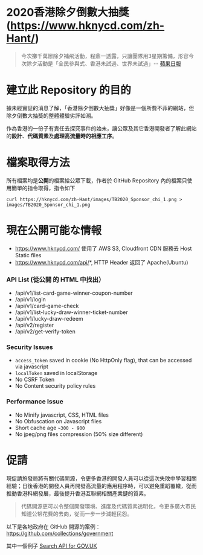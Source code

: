 # 2020香港除夕倒數大抽獎 (https://www.hknycd.com/zh-Hant/)

> 今次擲千萬辦除夕補飛活動，程鼎一透露，只讓團隊用3星期籌備，形容今次除夕活動是「全民參與式、香港未試過、世界未試過」-- [蘋果日報](https://hk.news.appledaily.com/local/realtime/article/20191223/60403306)

# 建立此 Repository 的目的
據未經實証的消息了解，「香港除夕倒數大抽獎」好像是一個所費不菲的網站，但除夕倒數大抽獎的整體體驗劣評如潮。

作為香港的一份子有責任去探究事件的始未，讓公眾及其它香港開發者了解此網站的**設計**、**代碼質素**及**處理高流量時的相應工序**。

# 檔案取得方法
所有檔案均是**公開**的檔案給公眾下載，作者於 GitHub Repository 內的檔案只使用簡單的指令取得，指令如下
```
curl https://hknycd.com/zh-Hant/images/TB2020_Sponsor_chi_1.png > images/TB2020_Sponsor_chi_1.png
```

# 現在公開可能な情報
* https://www.hknycd.com/ 使用了 AWS S3, Cloudfront CDN 服務去 Host Static files
* https://www.hknycd.com/api/*, HTTP Header 返回了 Apache(Ubuntu)

### API List (從公開 的 HTML 中找出）
* /api/v1/list-card-game-winner-coupon-number
* /api/v1/login
* /api/v1/card-game-check
* /api/v1/list-lucky-draw-winner-ticket-number
* /api/v1/lucky-draw-redeem
* /api/v2/register
* /api/v2/get-verify-token

### Security Issues
* `access_token` saved in cookie (No HttpOnly flag), that can be accessed via javascript
* `localToken` saved in localStorage
* No CSRF Token
* No Content security policy rules

### Performance Issue
* No Minify javascript, CSS, HTML files
* No Obfuscation on Javascript files
* Short cache age `~300 - 900`
* No jpeg/png files compression (50% size different)

# 促請
現促請旅發局將有關代碼開源，令更多香港的開發人員可以從這次失敗中學習相關經驗；日後香港的開發人員再開發高流量的應用程序時，可以避免重蹈覆轍，從而推動香港科網發展，最後提升香港互聯網相關產業鏈的質素。

> 代碼開源更可以令整個開發環境、進度及代碼質素透明化，令更多廣大市民知道公帑花費的去向，從而一步一步減輕民怨。

以下是各地政府在 GitHub 開源的案例：https://github.com/collections/government

其中一個例子
[Search API for GOV.UK](https://github.com/alphagov/search-api)
